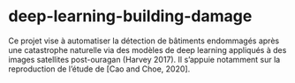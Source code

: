 # deep-learning-building-damage
Ce projet vise à automatiser la détection de bâtiments endommagés après une catastrophe naturelle via des modèles de deep learning appliqués à des images satellites post-ouragan (Harvey 2017). Il s’appuie notamment sur la reproduction de l’étude de [Cao and Choe, 2020].
